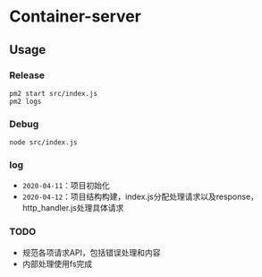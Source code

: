 # Container-server

## Usage

### Release

```
pm2 start src/index.js
pm2 logs
```

### Debug

```
node src/index.js
```

### log

- `2020-04-11`：项目初始化
- `2020-04-12`：项目结构构建，index.js分配处理请求以及response，http_handler.js处理具体请求

### TODO

- 规范各项请求API，包括错误处理和内容
- 内部处理使用fs完成